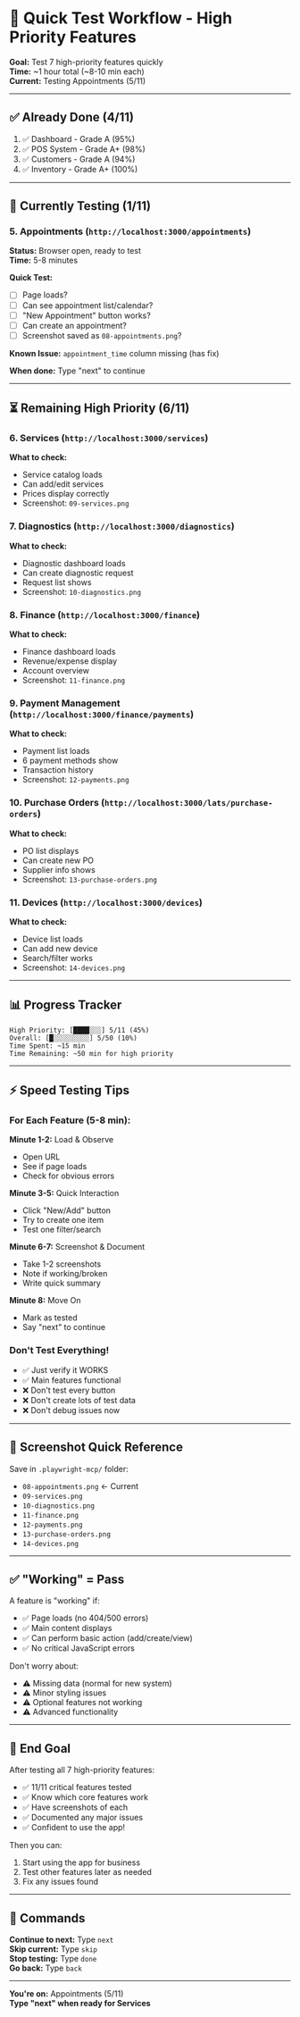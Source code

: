 # 🚀 Quick Test Workflow - High Priority Features

**Goal:** Test 7 high-priority features quickly  
**Time:** ~1 hour total (~8-10 min each)  
**Current:** Testing Appointments (5/11)

---

## ✅ Already Done (4/11)

1. ✅ Dashboard - Grade A (95%)
2. ✅ POS System - Grade A+ (98%)
3. ✅ Customers - Grade A (94%)
4. ✅ Inventory - Grade A+ (100%)

---

## 🧪 Currently Testing (1/11)

### 5. Appointments (`http://localhost:3000/appointments`)
**Status:** Browser open, ready to test  
**Time:** 5-8 minutes

**Quick Test:**
- [ ] Page loads?
- [ ] Can see appointment list/calendar?
- [ ] "New Appointment" button works?
- [ ] Can create an appointment?
- [ ] Screenshot saved as `08-appointments.png`?

**Known Issue:** `appointment_time` column missing (has fix)

**When done:** Type "next" to continue

---

## ⏳ Remaining High Priority (6/11)

### 6. Services (`http://localhost:3000/services`)
**What to check:**
- Service catalog loads
- Can add/edit services
- Prices display correctly
- Screenshot: `09-services.png`

### 7. Diagnostics (`http://localhost:3000/diagnostics`)
**What to check:**
- Diagnostic dashboard loads
- Can create diagnostic request
- Request list shows
- Screenshot: `10-diagnostics.png`

### 8. Finance (`http://localhost:3000/finance`)
**What to check:**
- Finance dashboard loads
- Revenue/expense display
- Account overview
- Screenshot: `11-finance.png`

### 9. Payment Management (`http://localhost:3000/finance/payments`)
**What to check:**
- Payment list loads
- 6 payment methods show
- Transaction history
- Screenshot: `12-payments.png`

### 10. Purchase Orders (`http://localhost:3000/lats/purchase-orders`)
**What to check:**
- PO list displays
- Can create new PO
- Supplier info shows
- Screenshot: `13-purchase-orders.png`

### 11. Devices (`http://localhost:3000/devices`)
**What to check:**
- Device list loads
- Can add new device
- Search/filter works
- Screenshot: `14-devices.png`

---

## 📊 Progress Tracker

```
High Priority: [████░░░] 5/11 (45%)
Overall: [█░░░░░░░░░] 5/50 (10%)
Time Spent: ~15 min
Time Remaining: ~50 min for high priority
```

---

## ⚡ Speed Testing Tips

### For Each Feature (5-8 min):

**Minute 1-2:** Load & Observe
- Open URL
- See if page loads
- Check for obvious errors

**Minute 3-5:** Quick Interaction
- Click "New/Add" button
- Try to create one item
- Test one filter/search

**Minute 6-7:** Screenshot & Document
- Take 1-2 screenshots
- Note if working/broken
- Write quick summary

**Minute 8:** Move On
- Mark as tested
- Say "next" to continue

### Don't Test Everything!
- ✅ Just verify it WORKS
- ✅ Main features functional
- ❌ Don't test every button
- ❌ Don't create lots of test data
- ❌ Don't debug issues now

---

## 📸 Screenshot Quick Reference

Save in `.playwright-mcp/` folder:
- `08-appointments.png` ← Current
- `09-services.png`
- `10-diagnostics.png`
- `11-finance.png`
- `12-payments.png`
- `13-purchase-orders.png`
- `14-devices.png`

---

## ✅ "Working" = Pass

A feature is "working" if:
- ✅ Page loads (no 404/500 errors)
- ✅ Main content displays
- ✅ Can perform basic action (add/create/view)
- ✅ No critical JavaScript errors

Don't worry about:
- ⚠️ Missing data (normal for new system)
- ⚠️ Minor styling issues
- ⚠️ Optional features not working
- ⚠️ Advanced functionality

---

## 🎯 End Goal

After testing all 7 high-priority features:
- ✅ 11/11 critical features tested
- ✅ Know which core features work
- ✅ Have screenshots of each
- ✅ Documented any major issues
- ✅ Confident to use the app!

Then you can:
1. Start using the app for business
2. Test other features later as needed
3. Fix any issues found

---

## 💬 Commands

**Continue to next:** Type `next`  
**Skip current:** Type `skip`  
**Stop testing:** Type `done`  
**Go back:** Type `back`

---

**You're on:** Appointments (5/11)  
**Type "next" when ready for Services**

